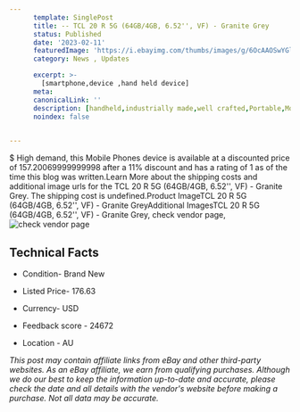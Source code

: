 ```yaml
---
      template: SinglePost
      title: -- TCL 20 R 5G (64GB/4GB, 6.52'', VF) - Granite Grey
      status: Published
      date: '2023-02-11'
      featuredImage: 'https://i.ebayimg.com/thumbs/images/g/6OcAAOSwYGljhaKc/s-l225.jpg'
      category: News , Updates

      excerpt: >-
        [smartphone,device ,hand held device]
      meta:
      canonicalLink: ''
      description: [handheld,industrially made,well crafted,Portable,Mobile,Compact,Convenient,Lightweight,Maneuverable,Man-portable,Miniature,Carriable,Hand-held,Light,Holdable,Transportable,Mobile device,Pocket-sized,On-the-go,Wireless,Cordless,Compact size,Convenient size, smartphone,device ,hand held device]
      noindex: false

        
---
```

$
    High demand, this Mobile Phones device is available at a discounted price of 157.20069999999998 after a 11% discount and has a rating of 1 as of the time this blog was written.Learn More about the shipping costs and additional image urls for the TCL 20 R 5G (64GB/4GB, 6.52'', VF) - Granite Grey. The shipping cost is undefined.Product ImageTCL 20 R 5G (64GB/4GB, 6.52'', VF) - Granite GreyAdditional ImagesTCL 20 R 5G (64GB/4GB, 6.52'', VF) - Granite Grey, check vendor page, ![check vendor page](https://origin-galleryplus.ebayimg.com/ws/web/165510302371_2_0_1/225x225.jpg,https://origin-galleryplus.ebayimg.com/ws/web/165510302371_3_0_1/225x225.jpg,https://origin-galleryplus.ebayimg.com/ws/web/165510302371_4_0_1/225x225.jpg,https://origin-galleryplus.ebayimg.com/ws/web/165510302371_5_0_1/225x225.jpg)
    
    

 ## Technical Facts 



     
      

 - Condition- Brand New 


      

 - Listed Price- 176.63 


      

 - Currency- USD 


      

 - Feedback score - 24672 


      

 - Location - AU 


      
      

 *_This post may contain affiliate links from eBay and other third-party websites. As an eBay affiliate, we earn from qualifying purchases. Although we do our best to keep the information up-to-date and accurate, please check the date and all details with the vendor's website before making a purchase. Not all data may be accurate._*



    
    
    
    
    